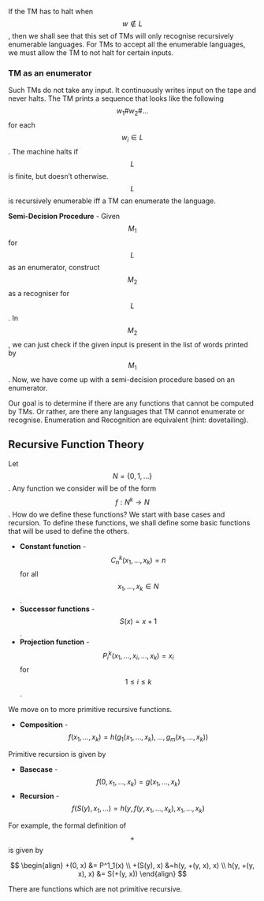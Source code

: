 <!-- # Lecture 25

> `14-03-22` -->

If the TM has to halt when $$w \not \in L$$, then we shall see that this set of TMs will only recognise recursively enumerable languages. For TMs to accept all the enumerable languages, we must allow the TM to not halt for certain inputs.

### TM as an enumerator

Such TMs do not take any input. It continuously writes input on the tape and never halts. The TM prints a sequence that looks like the following $$w_1 \# w_2 \# \dots$$ for each $$w_i \in L$$. The machine halts if $$L$$ is finite, but doesn’t otherwise. $$L$$ is recursively enumerable iff a TM can enumerate the language.

**Semi-Decision Procedure** - Given $$M_1$$ for $$L$$ as an enumerator, construct $$M_2$$ as a recogniser for $$L$$. In $$M_2$$, we can just check if the given input is present in the list of words printed by  $$M_1$$. Now, we have come up with a semi-decision procedure based on an enumerator.

Our goal is to determine if there are any functions that cannot be computed by TMs. Or rather, are there any languages that TM cannot enumerate or recognise. Enumeration and Recognition are equivalent (hint: dovetailing). 

## Recursive Function Theory

Let $$N = \{0, 1, \dots\}$$. Any function we consider will be of the form $$f: N^k \to N$$. How do we define these functions? We start with base cases and recursion. To define these functions, we shall define some basic functions that will be used to define the others.

- **Constant function** - $$C^k_n(x_1, \dots, x_k) = n$$ for all $$x_1, \dots, x_k \in N$$.
- **Successor functions** - $$S(x) = x + 1$$.
- **Projection function** - $$P^k_i(x_1, \dots, x_i, \dots, x_k) = x_i$$ for $$1 \leq i \leq k$$.

We move on to more primitive recursive functions.

- **Composition** - $$f(x_1, \dots, x_k) = h(g_1(x_1, \dots, x_k), \dots, g_m(x_1, \dots, x_k))$$

Primitive recursion is given by 

- **Basecase** - $$f(0, x_1, \dots, x_k) = g(x_1, \dots, x_k)$$
- **Recursion** - $$f(S(y), x_1, \dots) = h(y, f(y, x_1, \dots, x_k), x_1, \dots, x_k)$$

For example, the formal definition of $$+$$ is given by


$$
\begin{align}
+(0, x) &= P^1_1(x) \\
+(S(y), x) &=h(y, +(y, x), x) \\
h(y, +(y, x), x) &= S(+(y, x)) 
\end{align}
$$


There are functions which are not primitive recursive.



